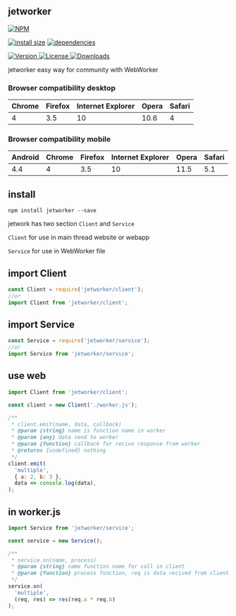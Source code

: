 ## jetworker

[![NPM](https://nodei.co/npm/jetworker.png)](https://nodei.co/npm/jetworker/)

[![install size](https://packagephobia.now.sh/badge?p=jetworker)](https://packagephobia.now.sh/result?p=jetworker) [![dependencies](https://david-dm.org/uxitten/jetworker.svg)](https://david-dm.org/uxitten/jetworker.svg)

<a href="https://www.npmjs.com/package/jetworker">
  <img src="https://img.shields.io/npm/v/jetworker.svg" alt="Version">
</a>

<a href="https://www.npmjs.com/package/jetworker">
  <img src="https://img.shields.io/npm/l/jetworker.svg" alt="License">
</a>

<a href="https://www.npmjs.com/package/jetworker">
  <img src="https://img.shields.io/npm/dm/jetworker.svg" alt="Downloads">
</a>

jetworker easy way for community with WebWorker

### Browser compatibility desktop

|Chrome|Firefox|Internet Explorer|Opera|Safari|
|------|-------|-----------------|-----|------|
|4     |3.5    |10               |10.6 |4     |

### Browser compatibility mobile

|Android|Chrome|Firefox|Internet Explorer|Opera|Safari
|-------|------|-------|-----------------|-----|-----|
|4.4    |4     |3.5    |10               |11.5 |5.1  |

## install
```npm
npm install jetworker --save
```

jetwork has two section ```Client``` and ```Service```

```Client``` for use in main thread website or webapp

```Service``` for use in WebWorker file

## import Client
```javascript
const Client = require('jetworker/client');
//or
import Client from 'jetworker/client';
```

## import Service
```javascript
const Service = require('jetworker/service');
//or
import Service from 'jetworker/service';
```

## use web
```javascript
import Client from 'jetworker/client';

const client = new Client('./worker.js');

/**
 * client.emit(name, data, callback)
 * @param {string} name is function name in worker
 * @param {any} data send to worker
 * @param {function} callback for recive response from worker
 * @returns {undefined} nothing
 */
client.emit(
  'multiple',   
  { a: 2, b: 3 }, 
  data => console.log(data),
);
```

## in worker.js
```javascript
import Service from 'jetworker/service';

const service = new Service();

/**
 * service.on(name, process)
 * @param {string} name function name for call in client
 * @param {function} process function, req is data recived from client and res is function for send result to client 
 */
service.on(  
  'multiple',   
  (req, res) => res(req.a * req.b) 
);
```